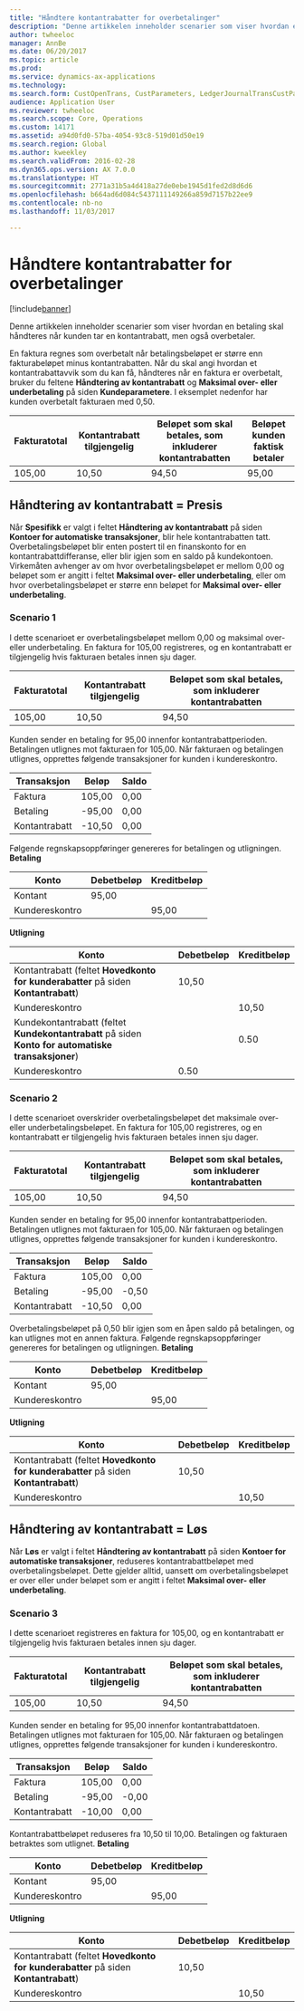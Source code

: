 ```yaml
---
title: "Håndtere kontantrabatter for overbetalinger"
description: "Denne artikkelen inneholder scenarier som viser hvordan en betaling skal håndteres når kunden tar en kontantrabatt, men også overbetaler."
author: twheeloc
manager: AnnBe
ms.date: 06/20/2017
ms.topic: article
ms.prod: 
ms.service: dynamics-ax-applications
ms.technology: 
ms.search.form: CustOpenTrans, CustParameters, LedgerJournalTransCustPaym, LedgerJournalTransVendPaym, VendOpenTrans, VendParameters
audience: Application User
ms.reviewer: twheeloc
ms.search.scope: Core, Operations
ms.custom: 14171
ms.assetid: a94d0fd0-57ba-4054-93c8-519d01d50e19
ms.search.region: Global
ms.author: kweekley
ms.search.validFrom: 2016-02-28
ms.dyn365.ops.version: AX 7.0.0
ms.translationtype: HT
ms.sourcegitcommit: 2771a31b5a4d418a27de0ebe1945d1fed2d8d6d6
ms.openlocfilehash: b664ad6d084c5437111149266a859d7157b22ee9
ms.contentlocale: nb-no
ms.lasthandoff: 11/03/2017

---
```


# <a name="handling-cash-discounts-for-overpayments"></a>Håndtere kontantrabatter for overbetalinger

[!include[banner](../includes/banner.md)]


Denne artikkelen inneholder scenarier som viser hvordan en betaling skal håndteres når kunden tar en kontantrabatt, men også overbetaler. 

En faktura regnes som overbetalt når betalingsbeløpet er større enn fakturabeløpet minus kontantrabatten. Når du skal angi hvordan et kontantrabattavvik som du kan få, håndteres når en faktura er overbetalt, bruker du feltene **Håndtering av kontantrabatt** og **Maksimal over- eller underbetaling** på siden **Kundeparametere**. I eksemplet nedenfor har kunden overbetalt fakturaen med 0,50.

| Fakturatotal | Kontantrabatt tilgjengelig | Beløpet som skal betales, som inkluderer kontantrabatten | Beløpet kunden faktisk betaler |
|---------------|-------------------------|-----------------------------------------------------|-----------------------------------|
| 105,00        | 10,50                   | 94,50                                               | 95,00                             |

## <a name="cash-discount-administration--specific"></a>Håndtering av kontantrabatt = Presis
Når **Spesifikk** er valgt i feltet **Håndtering av kontantrabatt** på siden **Kontoer for automatiske transaksjoner**, blir hele kontantrabatten tatt. Overbetalingsbeløpet blir enten postert til en finanskonto for en kontantrabattdifferanse, eller blir igjen som en saldo på kundekontoen. Virkemåten avhenger av om hvor overbetalingsbeløpet er mellom 0,00 og beløpet som er angitt i feltet **Maksimal over- eller underbetaling**, eller om hvor overbetalingsbeløpet er større enn beløpet for **Maksimal over- eller underbetaling**.

### <a name="scenario-1"></a>Scenario 1

I dette scenarioet er overbetalingsbeløpet mellom 0,00 og maksimal over- eller underbetaling. En faktura for 105,00 registreres, og en kontantrabatt er tilgjengelig hvis fakturaen betales innen sju dager.

| Fakturatotal | Kontantrabatt tilgjengelig | Beløpet som skal betales, som inkluderer kontantrabatten |
|---------------|-------------------------|-----------------------------------------------------|
| 105,00        | 10,50                   | 94,50                                               |

Kunden sender en betaling for 95,00 innenfor kontantrabattperioden. Betalingen utlignes mot fakturaen for 105,00. Når fakturaen og betalingen utlignes, opprettes følgende transaksjoner for kunden i kundereskontro.

| Transaksjon   | Beløp | Saldo |
|---------------|--------|---------|
| Faktura       | 105,00 | 0,00    |
| Betaling       | -95,00 | 0,00    |
| Kontantrabatt | -10,50 | 0,00    |

Følgende regnskapsoppføringer genereres for betalingen og utligningen. **Betaling**

| Konto             | Debetbeløp | Kreditbeløp |
|---------------------|--------------|---------------|
| Kontant                | 95,00        |               |
| Kundereskontro |              | 95,00         |

**Utligning**

| Konto                                                                                                          | Debetbeløp | Kreditbeløp |
|------------------------------------------------------------------------------------------------------------------|--------------|---------------|
| Kontantrabatt (feltet **Hovedkonto for kunderabatter** på siden **Kontantrabatt**)                 | 10,50        |               |
| Kundereskontro                                                                                              |              | 10,50         |
| Kundekontantrabatt (feltet **Kundekontantrabatt** på siden **Konto for automatiske transaksjoner**) |              | 0.50          |
| Kundereskontro                                                                                              | 0.50         |               |

### <a name="scenario-2"></a>Scenario 2

I dette scenarioet overskrider overbetalingsbeløpet det maksimale over- eller underbetalingsbeløpet. En faktura for 105,00 registreres, og en kontantrabatt er tilgjengelig hvis fakturaen betales innen sju dager.

| Fakturatotal | Kontantrabatt tilgjengelig | Beløpet som skal betales, som inkluderer kontantrabatten |
|---------------|-------------------------|-----------------------------------------------------|
| 105,00        | 10,50                   | 94,50                                               |

Kunden sender en betaling for 95,00 innenfor kontantrabattperioden. Betalingen utlignes mot fakturaen for 105,00. Når fakturaen og betalingen utlignes, opprettes følgende transaksjoner for kunden i kundereskontro.

| Transaksjon   | Beløp | Saldo |
|---------------|--------|---------|
| Faktura       | 105,00 | 0,00    |
| Betaling       | -95,00 | -0,50   |
| Kontantrabatt | -10,50 | 0,00    |

Overbetalingsbeløpet på 0,50 blir igjen som en åpen saldo på betalingen, og kan utlignes mot en annen faktura. Følgende regnskapsoppføringer genereres for betalingen og utligningen. **Betaling**

| Konto             | Debetbeløp | Kreditbeløp |
|---------------------|--------------|---------------|
| Kontant                | 95,00        |               |
| Kundereskontro |              | 95,00         |

**Utligning**

| Konto                                                                                          | Debetbeløp | Kreditbeløp |
|--------------------------------------------------------------------------------------------------|--------------|---------------|
| Kontantrabatt (feltet **Hovedkonto for kunderabatter** på siden **Kontantrabatt**) | 10,50        |               |
| Kundereskontro                                                                              |              | 10,50         |

## <a name="cash-discount-administration--unspecific"></a>Håndtering av kontantrabatt = Løs
Når **Løs** er valgt i feltet **Håndtering av kontantrabatt** på siden **Kontoer for automatiske transaksjoner**, reduseres kontantrabattbeløpet med overbetalingsbeløpet. Dette gjelder alltid, uansett om overbetalingsbeløpet er over eller under beløpet som er angitt i feltet **Maksimal over- eller underbetaling**.

### <a name="scenario-3"></a>Scenario 3

I dette scenarioet registreres en faktura for 105,00, og en kontantrabatt er tilgjengelig hvis fakturaen betales innen sju dager.

| Fakturatotal | Kontantrabatt tilgjengelig | Beløpet som skal betales, som inkluderer kontantrabatten |
|---------------|-------------------------|-----------------------------------------------------|
| 105,00        | 10,50                   | 94,50                                               |

Kunden sender en betaling for 95,00 innenfor kontantrabattdatoen. Betalingen utlignes mot fakturaen for 105,00. Når fakturaen og betalingen utlignes, opprettes følgende transaksjoner for kunden i kundereskontro.

| Transaksjon   | Beløp | Saldo |
|---------------|--------|---------|
| Faktura       | 105,00 | 0,00    |
| Betaling       | -95,00 | -0,00   |
| Kontantrabatt | -10,00 | 0,00    |

Kontantrabattbeløpet reduseres fra 10,50 til 10,00. Betalingen og fakturaen betraktes som utlignet. **Betaling**

| Konto             | Debetbeløp | Kreditbeløp |
|---------------------|--------------|---------------|
| Kontant                | 95,00        |               |
| Kundereskontro |              | 95,00         |

**Utligning**

| Konto                                                                                          | Debetbeløp | Kreditbeløp |
|--------------------------------------------------------------------------------------------------|--------------|---------------|
| Kontantrabatt (feltet **Hovedkonto for kunderabatter** på siden **Kontantrabatt**) | 10,50        |               |
| Kundereskontro                                                                              |              | 10,50         |







